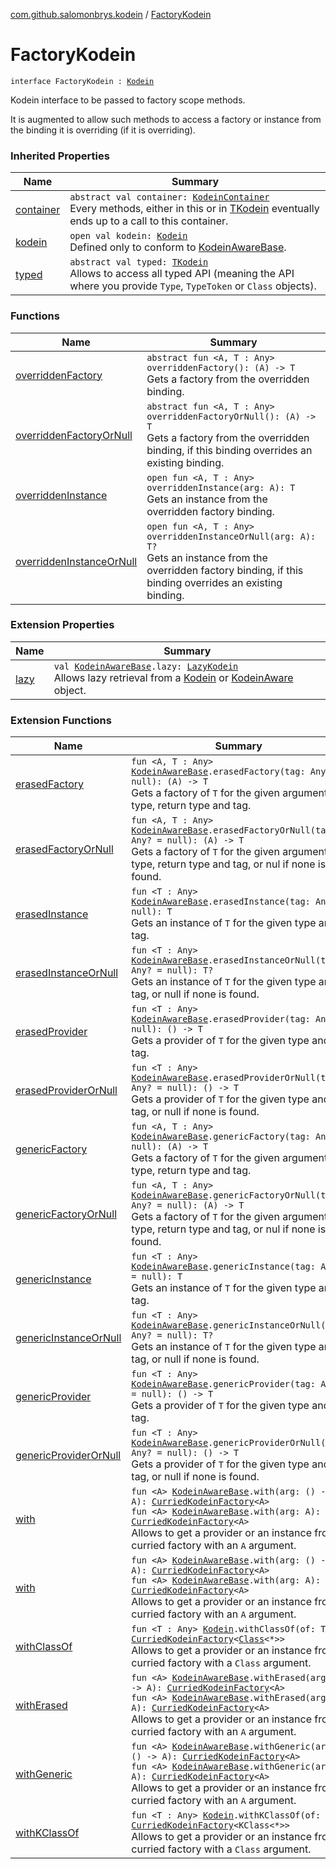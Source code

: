 [com.github.salomonbrys.kodein](../index.md) / [FactoryKodein](.)

# FactoryKodein

`interface FactoryKodein : `[`Kodein`](../-kodein/index.md)

Kodein interface to be passed to factory scope methods.

It is augmented to allow such methods to access a factory or instance from the binding it is overriding (if it is overriding).

### Inherited Properties

| Name | Summary |
|---|---|
| [container](../-kodein/container.md) | `abstract val container: `[`KodeinContainer`](../-kodein-container/index.md)<br>Every methods, either in this or in [TKodein](../-t-kodein/index.md) eventually ends up to a call to this container. |
| [kodein](../-kodein/kodein.md) | `open val kodein: `[`Kodein`](../-kodein/index.md)<br>Defined only to conform to [KodeinAwareBase](../-kodein-aware-base/index.md). |
| [typed](../-kodein/typed.md) | `abstract val typed: `[`TKodein`](../-t-kodein/index.md)<br>Allows to access all typed API (meaning the API where you provide `Type`, `TypeToken` or `Class` objects). |

### Functions

| Name | Summary |
|---|---|
| [overriddenFactory](overridden-factory.md) | `abstract fun <A, T : Any> overriddenFactory(): (A) -> T`<br>Gets a factory from the overridden binding. |
| [overriddenFactoryOrNull](overridden-factory-or-null.md) | `abstract fun <A, T : Any> overriddenFactoryOrNull(): (A) -> T`<br>Gets a factory from the overridden binding, if this binding overrides an existing binding. |
| [overriddenInstance](overridden-instance.md) | `open fun <A, T : Any> overriddenInstance(arg: A): T`<br>Gets an instance from the overridden factory binding. |
| [overriddenInstanceOrNull](overridden-instance-or-null.md) | `open fun <A, T : Any> overriddenInstanceOrNull(arg: A): T?`<br>Gets an instance from the overridden factory binding, if this binding overrides an existing binding. |

### Extension Properties

| Name | Summary |
|---|---|
| [lazy](../lazy.md) | `val `[`KodeinAwareBase`](../-kodein-aware-base/index.md)`.lazy: `[`LazyKodein`](../-lazy-kodein/index.md)<br>Allows lazy retrieval from a [Kodein](../-kodein/index.md) or [KodeinAware](../-kodein-aware.md) object. |

### Extension Functions

| Name | Summary |
|---|---|
| [erasedFactory](../erased-factory.md) | `fun <A, T : Any> `[`KodeinAwareBase`](../-kodein-aware-base/index.md)`.erasedFactory(tag: Any? = null): (A) -> T`<br>Gets a factory of `T` for the given argument type, return type and tag. |
| [erasedFactoryOrNull](../erased-factory-or-null.md) | `fun <A, T : Any> `[`KodeinAwareBase`](../-kodein-aware-base/index.md)`.erasedFactoryOrNull(tag: Any? = null): (A) -> T`<br>Gets a factory of `T` for the given argument type, return type and tag, or nul if none is found. |
| [erasedInstance](../erased-instance.md) | `fun <T : Any> `[`KodeinAwareBase`](../-kodein-aware-base/index.md)`.erasedInstance(tag: Any? = null): T`<br>Gets an instance of `T` for the given type and tag. |
| [erasedInstanceOrNull](../erased-instance-or-null.md) | `fun <T : Any> `[`KodeinAwareBase`](../-kodein-aware-base/index.md)`.erasedInstanceOrNull(tag: Any? = null): T?`<br>Gets an instance of `T` for the given type and tag, or null if none is found. |
| [erasedProvider](../erased-provider.md) | `fun <T : Any> `[`KodeinAwareBase`](../-kodein-aware-base/index.md)`.erasedProvider(tag: Any? = null): () -> T`<br>Gets a provider of `T` for the given type and tag. |
| [erasedProviderOrNull](../erased-provider-or-null.md) | `fun <T : Any> `[`KodeinAwareBase`](../-kodein-aware-base/index.md)`.erasedProviderOrNull(tag: Any? = null): () -> T`<br>Gets a provider of `T` for the given type and tag, or null if none is found. |
| [genericFactory](../generic-factory.md) | `fun <A, T : Any> `[`KodeinAwareBase`](../-kodein-aware-base/index.md)`.genericFactory(tag: Any? = null): (A) -> T`<br>Gets a factory of `T` for the given argument type, return type and tag. |
| [genericFactoryOrNull](../generic-factory-or-null.md) | `fun <A, T : Any> `[`KodeinAwareBase`](../-kodein-aware-base/index.md)`.genericFactoryOrNull(tag: Any? = null): (A) -> T`<br>Gets a factory of `T` for the given argument type, return type and tag, or nul if none is found. |
| [genericInstance](../generic-instance.md) | `fun <T : Any> `[`KodeinAwareBase`](../-kodein-aware-base/index.md)`.genericInstance(tag: Any? = null): T`<br>Gets an instance of `T` for the given type and tag. |
| [genericInstanceOrNull](../generic-instance-or-null.md) | `fun <T : Any> `[`KodeinAwareBase`](../-kodein-aware-base/index.md)`.genericInstanceOrNull(tag: Any? = null): T?`<br>Gets an instance of `T` for the given type and tag, or null if none is found. |
| [genericProvider](../generic-provider.md) | `fun <T : Any> `[`KodeinAwareBase`](../-kodein-aware-base/index.md)`.genericProvider(tag: Any? = null): () -> T`<br>Gets a provider of `T` for the given type and tag. |
| [genericProviderOrNull](../generic-provider-or-null.md) | `fun <T : Any> `[`KodeinAwareBase`](../-kodein-aware-base/index.md)`.genericProviderOrNull(tag: Any? = null): () -> T`<br>Gets a provider of `T` for the given type and tag, or null if none is found. |
| [with](../with.md) | `fun <A> `[`KodeinAwareBase`](../-kodein-aware-base/index.md)`.with(arg: () -> A): `[`CurriedKodeinFactory`](../-curried-kodein-factory/index.md)`<A>`<br>`fun <A> `[`KodeinAwareBase`](../-kodein-aware-base/index.md)`.with(arg: A): `[`CurriedKodeinFactory`](../-curried-kodein-factory/index.md)`<A>`<br>Allows to get a provider or an instance from a curried factory with an `A` argument. |
| [with](../../com.github.salomonbrys.kodein.erased/with.md) | `fun <A> `[`KodeinAwareBase`](../-kodein-aware-base/index.md)`.with(arg: () -> A): `[`CurriedKodeinFactory`](../-curried-kodein-factory/index.md)`<A>`<br>`fun <A> `[`KodeinAwareBase`](../-kodein-aware-base/index.md)`.with(arg: A): `[`CurriedKodeinFactory`](../-curried-kodein-factory/index.md)`<A>`<br>Allows to get a provider or an instance from a curried factory with an `A` argument. |
| [withClassOf](../with-class-of.md) | `fun <T : Any> `[`Kodein`](../-kodein/index.md)`.withClassOf(of: T): `[`CurriedKodeinFactory`](../-curried-kodein-factory/index.md)`<`[`Class`](http://docs.oracle.com/javase/6/docs/api/java/lang/Class.html)`<*>>`<br>Allows to get a provider or an instance from a curried factory with a `Class` argument. |
| [withErased](../with-erased.md) | `fun <A> `[`KodeinAwareBase`](../-kodein-aware-base/index.md)`.withErased(arg: () -> A): `[`CurriedKodeinFactory`](../-curried-kodein-factory/index.md)`<A>`<br>`fun <A> `[`KodeinAwareBase`](../-kodein-aware-base/index.md)`.withErased(arg: A): `[`CurriedKodeinFactory`](../-curried-kodein-factory/index.md)`<A>`<br>Allows to get a provider or an instance from a curried factory with an `A` argument. |
| [withGeneric](../with-generic.md) | `fun <A> `[`KodeinAwareBase`](../-kodein-aware-base/index.md)`.withGeneric(arg: () -> A): `[`CurriedKodeinFactory`](../-curried-kodein-factory/index.md)`<A>`<br>`fun <A> `[`KodeinAwareBase`](../-kodein-aware-base/index.md)`.withGeneric(arg: A): `[`CurriedKodeinFactory`](../-curried-kodein-factory/index.md)`<A>`<br>Allows to get a provider or an instance from a curried factory with an `A` argument. |
| [withKClassOf](../with-k-class-of.md) | `fun <T : Any> `[`Kodein`](../-kodein/index.md)`.withKClassOf(of: T): `[`CurriedKodeinFactory`](../-curried-kodein-factory/index.md)`<KClass<*>>`<br>Allows to get a provider or an instance from a curried factory with a `Class` argument. |
